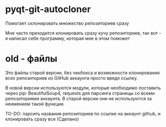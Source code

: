 # pyqt-git-autocloner
Помогает склонировать множество репозиториев сразу

Мне часто приходится клонировать сразу кучу репозиториев, так вот - я написал себе программу, которая мне в этом поможет

# old - файлы

Это файлы старой версии, без чекбокса и возможности клонирования всех репозиториев из GitHub аккаунта просто введя ссылку. 

В новой версии используются модули, которые необходимо поставить через pip: BeautifulSoup4, requests для парсинга страницы со всеми репозиториями аккаунта. В старой версии они не используются за неимением такой функции.

TO-DO: парсить названия репозиториев по ссылке на аккаунт github, и клонировать сразу все (Сделано)

